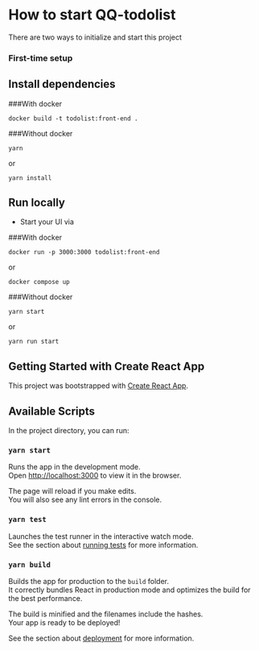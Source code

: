 # How to start QQ-todolist

There are two ways to initialize and start this project

### First-time setup

## Install dependencies

###With docker
```shell
docker build -t todolist:front-end .
```

###Without docker
```shell
yarn
```
or
```shell
yarn install
```

## Run locally
- Start your UI via

###With docker
```shell
docker run -p 3000:3000 todolist:front-end
```
or
```shell
docker compose up
```
###Without docker

```shell
yarn start
```
or
```shell
yarn run start
```




## Getting Started with Create React App

This project was bootstrapped with [Create React App](https://github.com/facebook/create-react-app).

## Available Scripts

In the project directory, you can run:

### `yarn start`

Runs the app in the development mode.\
Open [http://localhost:3000](http://localhost:3000) to view it in the browser.

The page will reload if you make edits.\
You will also see any lint errors in the console.

### `yarn test`

Launches the test runner in the interactive watch mode.\
See the section about [running tests](https://facebook.github.io/create-react-app/docs/running-tests) for more information.

### `yarn build`

Builds the app for production to the `build` folder.\
It correctly bundles React in production mode and optimizes the build for the best performance.

The build is minified and the filenames include the hashes.\
Your app is ready to be deployed!

See the section about [deployment](https://facebook.github.io/create-react-app/docs/deployment) for more information.
